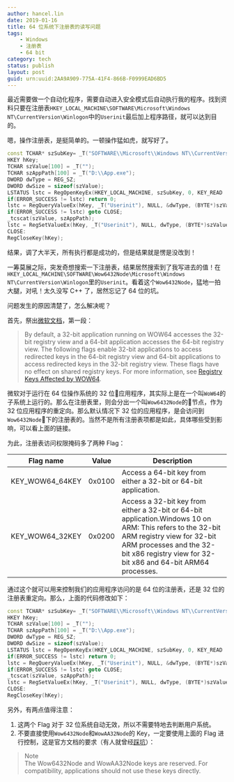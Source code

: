 ```yaml
---
author: hancel.lin
date: 2019-01-16
title: 64 位系统下注册表的读写问题
tags:
    - Windows
    - 注册表
    - 64 bit
category: tech
status: publish
layout: post
guid: urn:uuid:2AA9A909-775A-41F4-866B-F0999EAD6BD5
---
```


最近需要做一个自动化程序，需要自动进入安全模式后自动执行我的程序。找到资料只要在注册表`HKEY_LOCAL_MACHINE\SOFTWARE\Microsoft\Windows NT\CurrentVersion\Winlogon`中的`Userinit`最后加上程序路径，就可以达到目的。

嗯，操作注册表，是挺简单的。一顿操作猛如虎，就写好了。

```cpp
const TCHAR* szSubKey= _T("SOFTWARE\\Microsoft\\Windows NT\\CurrentVersion\\Winlogon");
HKEY hKey;
TCHAR szValue[100] = _T("");
TCHAR szAppPath[100] = _T("D:\\App.exe");
DWORD dwType = REG_SZ;
DWORD dwSize = sizeof(szValue);
LSTATUS lstc = RegOpenKeyEx(HKEY_LOCAL_MACHINE, szSubKey, 0, KEY_READ | KEY_WRITE, &hKey);
if(ERROR_SUCCESS != lstc) return 0;
lstc = RegQueryValueEx(hKey, _T("Userinit"), NULL, &dwType, (BYTE*)szValue, &dwSize);
if(ERROR_SUCCESS != lstc) goto CLOSE;
_tcscat(szValue, szAppPath);
lstc = RegSetValueEx(hKey, _T("Userinit"), NULL, dwType, (BYTE*)szValue, sizeof(TCHAR) * (_tcslen(szValue) + 1));
CLOSE: 
RegCloseKey(hKey);
```

结果，调了大半天，所有执行都是成功的，但是结果就是愣是没改到！

一筹莫展之际，突发奇想搜索一下注册表，结果居然搜索到了我写进去的值！在`HKEY_LOCAL_MACHINE\SOFTWARE\Wow6432Node\Microsoft\Windows NT\CurrentVersion\Winlogon`里的`Userinit`。看着这个`Wow6432Node`，猛地一拍大腿，对吼！太久没写 C++ 了，居然忘记了 64 位的坑。

问题发生的原因清楚了，怎么解决呢？

首先，祭出[微软文档](https://docs.microsoft.com/en-us/windows/desktop/winprog64/accessing-an-alternate-registry-view)，第一段：
>By default, a 32-bit application running on WOW64 accesses the 32-bit registry view and a 64-bit application accesses the 64-bit registry view. The following flags enable 32-bit applications to access redirected keys in the 64-bit registry view and 64-bit applications to access redirected keys in the 32-bit registry view. These flags have no effect on shared registry keys. For more information, see [Registry Keys Affected by WOW64](https://docs.microsoft.com/en-us/windows/desktop/winprog64/shared-registry-keys).

微软对于运行在 64 位操作系统的 32 位应用程序，其实际上是在一个叫`WoW64`的子系统上运行的。那么在注册表里，则会分出一个叫`Wow6432Node`的节点，作为 32 位应用程序的重定向。那么默认情况下 32 位的应用程序，是会访问到`Wow6432Node`下的注册表的。当然不是所有注册表项都是如此，具体哪些受到影响，可以看上面的链接。

为此，注册表访问权限掩码多了两种 Flag：

|Flag name|Value|Description|
|--|--|--|
|KEY_WOW64_64KEY|0x0100|Access a 64-bit key from either a 32-bit or 64-bit application.|
|KEY_WOW64_32KEY|0x0200|Access a 32-bit key from either a 32-bit or 64-bit application.Windows 10 on ARM: This refers to the 32-bit ARM registry view for 32-bit ARM processes and the 32-bit x86 registry view for 32-bit x86 and 64-bit ARM64 processes.|

通过这个就可以用来控制我们的应用程序访问的是 64 位的注册表，还是 32 位的注册表重定向。那么，上面的代码修改如下：

```cpp
const TCHAR* szSubKey= _T("SOFTWARE\\Microsoft\\Windows NT\\CurrentVersion\\Winlogon");
HKEY hKey;
TCHAR szValue[100] = _T("");
TCHAR szAppPath[100] = _T("D:\\App.exe");
DWORD dwType = REG_SZ;
DWORD dwSize = sizeof(szValue);
LSTATUS lstc = RegOpenKeyEx(HKEY_LOCAL_MACHINE, szSubKey, 0, KEY_READ | KEY_WRITE | KEY_WOW64_64KEY, &hKey); // 新增 Flag： KEY_WOW64_64KEY
if(ERROR_SUCCESS != lstc) return 0;
lstc = RegQueryValueEx(hKey, _T("Userinit"), NULL, &dwType, (BYTE*)szValue, &dwSize);
if(ERROR_SUCCESS != lstc) goto CLOSE;
_tcscat(szValue, szAppPath);
lstc = RegSetValueEx(hKey, _T("Userinit"), NULL, dwType, (BYTE*)szValue, sizeof(TCHAR) * (_tcslen(szValue) + 1));
CLOSE: 
RegCloseKey(hKey);
```

另外，有两点值得注意：
1. 这两个 Flag 对于 32 位系统自动无效，所以不需要特地去判断用户系统。
2. 不要直接使用`Wow6432Node`和`WowAA32Node`的 Key，一定要使用上面的 Flag 进行控制，这是官方文档的要求（有人就曾经[踩坑](https://www.cnblogs.com/walfud/articles/2311065.html)）：
>Note  
>The Wow6432Node and WowAA32Node keys are reserved. For compatibility, applications should not use these keys directly.
